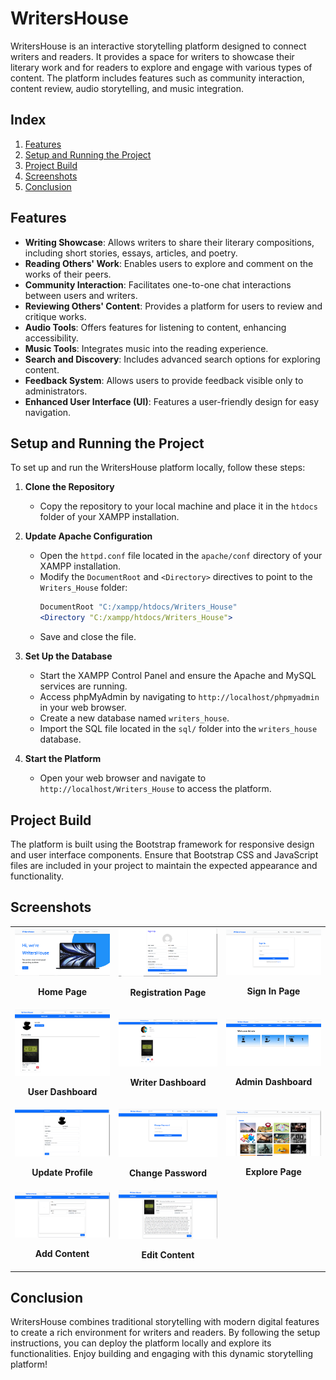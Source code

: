 # WritersHouse

WritersHouse is an interactive storytelling platform designed to connect writers and readers. It provides a space for writers to showcase their literary work and for readers to explore and engage with various types of content. The platform includes features such as community interaction, content review, audio storytelling, and music integration.

## Index

1. [Features](#features)
2. [Setup and Running the Project](#setup-and-running-the-project)
3. [Project Build](#project-build)
4. [Screenshots](#screenshots)
5. [Conclusion](#conclusion)

## Features

- **Writing Showcase**: Allows writers to share their literary compositions, including short stories, essays, articles, and poetry.
- **Reading Others' Work**: Enables users to explore and comment on the works of their peers.
- **Community Interaction**: Facilitates one-to-one chat interactions between users and writers.
- **Reviewing Others' Content**: Provides a platform for users to review and critique works.
- **Audio Tools**: Offers features for listening to content, enhancing accessibility.
- **Music Tools**: Integrates music into the reading experience.
- **Search and Discovery**: Includes advanced search options for exploring content.
- **Feedback System**: Allows users to provide feedback visible only to administrators.
- **Enhanced User Interface (UI)**: Features a user-friendly design for easy navigation.

## Setup and Running the Project

To set up and run the WritersHouse platform locally, follow these steps:

1. **Clone the Repository**
   - Copy the repository to your local machine and place it in the `htdocs` folder of your XAMPP installation.

2. **Update Apache Configuration**
   - Open the `httpd.conf` file located in the `apache/conf` directory of your XAMPP installation.
   - Modify the `DocumentRoot` and `<Directory>` directives to point to the `Writers_House` folder:
     ```apache
     DocumentRoot "C:/xampp/htdocs/Writers_House"
     <Directory "C:/xampp/htdocs/Writers_House">
     ```
   - Save and close the file.

3. **Set Up the Database**
   - Start the XAMPP Control Panel and ensure the Apache and MySQL services are running.
   - Access phpMyAdmin by navigating to `http://localhost/phpmyadmin` in your web browser.
   - Create a new database named `writers_house`.
   - Import the SQL file located in the `sql/` folder into the `writers_house` database.

4. **Start the Platform**
   - Open your web browser and navigate to `http://localhost/Writers_House` to access the platform.

## Project Build

The platform is built using the Bootstrap framework for responsive design and user interface components. Ensure that Bootstrap CSS and JavaScript files are included in your project to maintain the expected appearance and functionality.

## Screenshots

<table>
  <tr>
    <td>
      <img src="./workingimages/Homepage.png" alt="Home Page" width="350"/>
      <p align="center"><b>Home Page</b></p>
    </td>
    <td>
      <img src="./workingimages/RegistrationPage.png" alt="Registration Page" width="350"/>
      <p align="center"><b>Registration Page</b></p>
    </td>
    <td>
      <img src="./workingimages/LoginPage.png" alt="Sign In Page" width="350"/>
      <p align="center"><b>Sign In Page</b></p>
    </td>
  </tr>
  <tr>
    <td>
      <img src="./workingimages/UserDashboard.png" alt="User Dashboard" width="350"/>
      <p align="center"><b>User Dashboard</b></p>
    </td>
    <td>
      <img src="./workingimages/WritersDashboard.png" alt="Writer Dashboard" width="350"/>
      <p align="center"><b>Writer Dashboard</b></p>
    </td>
    <td>
      <img src="./workingimages/AdminDashboard.png" alt="Admin Dashboard" width="350"/>
      <p align="center"><b>Admin Dashboard</b></p>
    </td>
  </tr>
  <tr>
    <td>
      <img src="./workingimages/UpdateProfile.png" alt="Update Profile" width="350"/>
      <p align="center"><b>Update Profile</b></p>
    </td>
    <td>
      <img src="./workingimages/ChangePassword.png" alt="Change Password" width="350"/>
      <p align="center"><b>Change Password</b></p>
    </td>
    <td>
      <img src="./workingimages/ExplorePage.png" alt="Explore Page" width="350"/>
      <p align="center"><b>Explore Page</b></p>
    </td>
  </tr>
  <tr>
    <td>
      <img src="./workingimages/AddContentPage.png" alt="Add Content Page" width="350"/>
      <p align="center"><b>Add Content</b></p>
    </td>
    <td>
      <img src="./workingimages/EditContentPage.png" alt="Edit Content Page" width="350"/>
      <p align="center"><b>Edit Content</b></p>
    </td>
    <td>
    </td>
  </tr>
</table>

## Conclusion

WritersHouse combines traditional storytelling with modern digital features to create a rich environment for writers and readers. By following the setup instructions, you can deploy the platform locally and explore its functionalities. Enjoy building and engaging with this dynamic storytelling platform!
